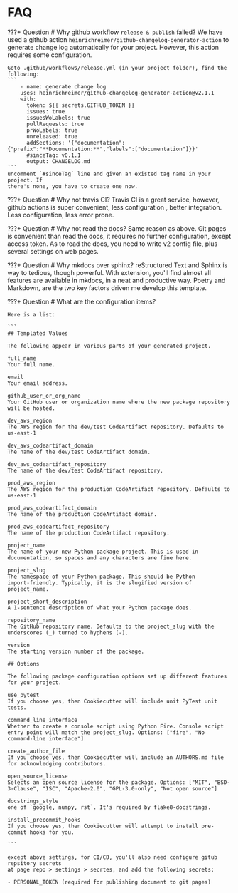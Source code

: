 # FAQ

???+ Question
    # Why github workflow `release & publish` failed?
    We have used a github action `heinrichreimer/github-changelog-generator-action` to
    generate change log automatically for your project. However, this action requires
    some configuration.

    Goto .github/workflows/release.yml (in your project folder), find the following:
    ```
        - name: generate change log
        uses: heinrichreimer/github-changelog-generator-action@v2.1.1
        with:
          token: ${{ secrets.GITHUB_TOKEN }}
          issues: true
          issuesWoLabels: true
          pullRequests: true
          prWoLabels: true
          unreleased: true
          addSections: '{"documentation":{"prefix":"**Documentation:**","labels":["documentation"]}}'
          #sinceTag: v0.1.1
          output: CHANGELOG.md
    ```
    uncomment `#sinceTag` line and given an existed tag name in your project. If 
    there's none, you have to create one now.

???+ Question
    # Why not travis CI?
    Travis CI is a great service, however, github actions is super convenient, less configuration , better integration. Less configuration, less error prone.

???+ Question
    # Why not read the docs?
    Same reason as above. Git pages is convenient than read the docs, it requires no further configuration, except access token. As to read the docs, you need to write v2 config file, plus several settings on web pages.

???+ Question
    # Why mkdocs over sphinx?
    reStructured Text and Sphinx is way to tedious, though powerful. With extension, 
    you'll find almost all features are available in mkdocs, in a neat and productive 
    way. Poetry and Markdown, are the two key factors driven me develop this template.

???+ Question
    # What are the configuration items?

    Here is a list:

    ```
    ## Templated Values

    The following appear in various parts of your generated project.

    full_name  
    Your full name.

    email  
    Your email address.

    github_user_or_org_name  
    Your GitHub user or organization name where the new package repository will be hosted.

    dev_aws_region
    The AWS region for the dev/test CodeArtifact repository. Defaults to us-east-1

    dev_aws_codeartifact_domain
    The name of the dev/test CodeArtifact domain.

    dev_aws_codeartifact_repository
    The name of the dev/test CodeArtifact repository.

    prod_aws_region
    The AWS region for the production CodeArtifact repository. Defaults to us-east-1

    prod_aws_codeartifact_domain
    The name of the production CodeArtifact domain.

    prod_aws_codeartifact_repository
    The name of the production CodeArtifact repository.

    project_name  
    The name of your new Python package project. This is used in
    documentation, so spaces and any characters are fine here.

    project_slug  
    The namespace of your Python package. This should be Python
    import-friendly. Typically, it is the slugified version of
    project_name.

    project_short_description  
    A 1-sentence description of what your Python package does.

    repository_name
    The GitHub repository name. Defaults to the project_slug with the underscores (_) turned to hyphens (-). 

    version  
    The starting version number of the package.

    ## Options

    The following package configuration options set up different features for your project.
    
    use_pytest
    If you choose yes, then Cookiecutter will include unit PyTest unit tests.

    command_line_interface  
    Whether to create a console script using Python Fire. Console script
    entry point will match the project_slug. Options: ["fire", "No
    command-line interface"]

    create_author_file
    If you choose yes, then Cookiecutter will include an AUTHORS.md file for acknowledging contributors.

    open_source_license
    Selects an open source license for the package. Options: ["MIT", "BSD-3-Clause", "ISC", "Apache-2.0", "GPL-3.0-only", "Not open source"]

    docstrings_style
    one of `google, numpy, rst`. It's required by flake8-docstrings.

    install_precommit_hooks
    If you choose yes, then Cookiecutter will attempt to install pre-commit hooks for you.

    ```

    except above settings, for CI/CD, you'll also need configure gitub repsitory secrets
    at page repo > settings > secrtes, and add the following secrets:

    - PERSONAL_TOKEN (required for publishing document to git pages)
